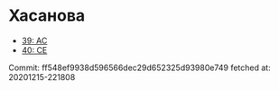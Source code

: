 # Хасанова
- [39: AC](39.md)
- [40: CE](40.md)

Commit: ff548ef9938d596566dec29d652325d93980e749
 fetched at: 20201215-221808
